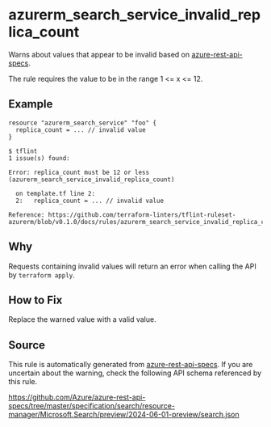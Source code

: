 <!--- This file generated by `tools/apispec-rule-gen/main.go`. DO NOT EDIT --->

# azurerm_search_service_invalid_replica_count

Warns about values that appear to be invalid based on [azure-rest-api-specs](https://github.com/Azure/azure-rest-api-specs).

The rule requires the value to be in the range 1 <= x <= 12.

## Example

```hcl
resource "azurerm_search_service" "foo" {
  replica_count = ... // invalid value
}
```

```
$ tflint
1 issue(s) found:

Error: replica_count must be 12 or less (azurerm_search_service_invalid_replica_count)

  on template.tf line 2:
  2:   replica_count = ... // invalid value

Reference: https://github.com/terraform-linters/tflint-ruleset-azurerm/blob/v0.1.0/docs/rules/azurerm_search_service_invalid_replica_count.md

```

## Why

Requests containing invalid values will return an error when calling the API by `terraform apply`.

## How to Fix

Replace the warned value with a valid value.

## Source

This rule is automatically generated from [azure-rest-api-specs](https://github.com/Azure/azure-rest-api-specs). If you are uncertain about the warning, check the following API schema referenced by this rule.

https://github.com/Azure/azure-rest-api-specs/tree/master/specification/search/resource-manager/Microsoft.Search/preview/2024-06-01-preview/search.json
